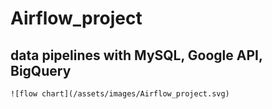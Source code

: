 # Airflow_project
## data pipelines with MySQL, Google API, BigQuery
```
![flow chart](/assets/images/Airflow_project.svg)
```
